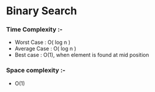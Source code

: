 # Binary Search

### Time Complexity :-
- Worst Case : O( log n )
- Average Case : O( log n )
- Best case : O(1), when element is found at mid position

### Space complexity :- 
- O(1)
